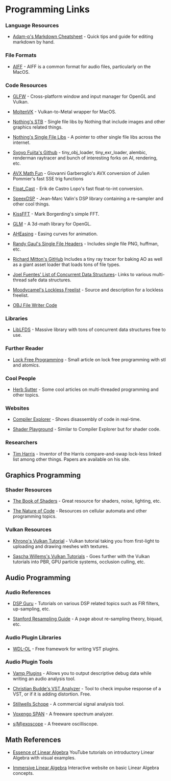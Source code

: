 # Programming Links

### Language Resources

- [Adam-p's Markdown Cheatsheet](https://github.com/adam-p/markdown-here/wiki/Markdown-Cheatsheet) - Quick tips and guide for editing markdown by hand.

### File Formats

- [AIFF](http://muratnkonar.com/aiff/index.html) - AIFF is a common format for audio files, particularly on the MacOS.

### Code Resources

- [GLFW](http://www.glfw.org/) - Cross-platform window and input manager for OpenGL and Vulkan.

- [MoltenVK](https://github.com/KhronosGroup/MoltenVK) - Vulkan-to-Metal wrapper for MacOS.

- [Nothing's STB](https://github.com/nothings/stb) - Single file libs by Nothing that include images and other graphics related things.

- [Nothing's Single File Libs](https://github.com/nothings/single_file_libs) - A pointer to other single file libs across the internet.

- [Syoyo Fujita's Github](https://github.com/syoyo/tinyobjloader) - tiny_obj_loader, tiny_exr_loader, alembic, renderman raytracer and bunch of interesting forks on AI, rendering, etc.

- [AVX Math Fun](http://software-lisc.fbk.eu/avx_mathfun/) - Giovanni Garberoglio's AVX conversion of Julien Pommier's fast SSE trig functions

- [Float_Cast](https://github.com/erikd/libsamplerate/blob/master/src/float_cast.h) - Erik de Castro Lopo's fast float-to-int conversion.

- [SpeexDSP](https://github.com/xiph/speexdsp) - Jean-Marc Valin's DSP library containing a re-sampler and other cool things.

- [KissFFT](https://github.com/bazaar-projects/kissfft) - Mark Borgerding's simple FFT.

- [GLM](https://glm.g-truc.net/0.9.8/index.html) - A 3d-math library for OpenGL.

- [AHEasing](https://github.com/warrenm/AHEasing) - Easing curves for animation.

- [Randy Gaul's Single File Headers](https://github.com/RandyGaul/tinyheaders) - Includes single file PNG, huffman, etc.

- [Richard Mitton's GitHub](https://github.com/rmitton) Includes a tiny ray tracer for baking AO as well as a giant asset loader that loads tons of file types.

- [Joel Fuentes' List of Concurrent Data Structures](https://github.com/jfuentes/concurrent-data-structures)- Links to various multi-thread safe data structures.

- [Moodycamel's Lockless Freelist](http://moodycamel.com/blog/2014/solving-the-aba-problem-for-lock-free-free-lists) - Source and description for a lockless freelist.

- [OBJ File Writer Code](https://people.sc.fsu.edu/~jburkardt/cpp_src/obj_io/obj_io.html)

### Libraries

- [LibLFDS](http://liblfds.org/) - Massive library with tons of concurrent data structures free to use.

### Further Reader

- [Lock Free Programming](https://www.infoq.com/news/2014/10/cpp-lock-free-programming) - Small article on lock free programming with stl and atomics.

### Cool People

- [Herb Sutter](https://herbsutter.com/) - Some cool articles on multi-threaded programming and other topics.

### Websites

- [Compiler Explorer](https://godbolt.org/) - Shows disassembly of code in real-time.

- [Shader Playground](http://shader-playground.timjones.io/) - Similar to Compiler Explorer but for shader code.

### Researchers

- [Tim Harris](https://timharris.uk/) - Inventor of the Harris compare-and-swap lock-less linked list among other things. Papers are available on his site.

## Graphics Programming

### Shader Resources

- [The Book of Shaders](https://thebookofshaders.com/) - Great resource for shaders, noise, lighting, etc.

- [The Nature of Code](http://natureofcode.com/book/) - Resources on cellular automata and other programming topics.

### Vulkan Resources

- [Khrono's Vulkan Tutorial](https://vulkan-tutorial.com/Introduction) - Vulkan tutorial taking you from first-light to uploading and drawing meshes with textures.

- [Sascha Willems's Vulkan Tutorials](https://github.com/SaschaWillems/Vulkan) - Goes further with the Vulkan tutorials into PBR, GPU particle systems, occlusion culling, etc.

## Audio Programming

### Audio References

- [DSP Guru](https://dspguru.com/) - Tutorials on various DSP related topics such as FIR filters, up-sampling, etc.

- [Stanford Resampling Guide](https://ccrma.stanford.edu/~jos/resample/) - A page about re-sampling theory, biquad, etc.

### Audio Plugin Libraries

- [WDL-OL](https://github.com/olilarkin/wdl-ol) - Free framework for writing VST plugins.

### Audio Plugin Tools

- [Vamp Plugins](https://www.vamp-plugins.org/) - Allows you to output descriptive debug data while writing an audio analysis tool.

- [Christian Budde's VST Analyzer](http://www.pcjv.de/applications/measurement-programs/) - Tool to check impulse response of a VST, or if it is adding distortion. Free.

- [Stillwells Schope](http://www.stillwellaudio.com/plugins/schope/) - A commercial signal analysis tool.

- [Voxengo SPAN](http://www.voxengo.com/product/span/) - A freeware spectrum analyzer.

- [s(M)exoscope](http://armandomontanez.com/smexoscope/) - A freeware oscilliscope.

## Math References

- [Essence of Linear Algebra](https://www.youtube.com/playlist?list=PLZHQObOWTQDPD3MizzM2xVFitgF8hE_ab) YouTube tutorials on introductory Linear Algebra with visual examples.

- [Immersive Linear Algebra](http://immersivemath.com/ila/index.html) Interactive website on basic Linear Algebra concepts.
